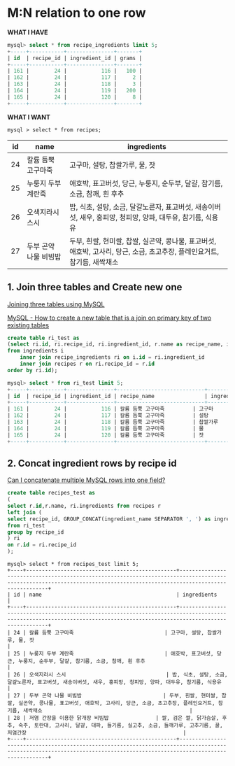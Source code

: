 # M:N relation to one row

**WHAT I HAVE**

```sql
mysql> select * from recipe_ingredients limit 5;
+-----+-----------+---------------+-------+
| id  | recipe_id | ingredient_id | grams |
+-----+-----------+---------------+-------+
| 161 |        24 |           116 |   100 |
| 162 |        24 |           117 |     2 |
| 163 |        24 |           118 |     3 |
| 164 |        24 |           119 |   200 |
| 165 |        24 |           120 |     8 |
+-----+-----------+---------------+-------+

```

**WHAT I WANT**

`mysql > select * from recipes;`

| id   | name | ingredients |
| ---- | ---- | ----------- |
| 24   | 칼륨 듬뿍 고구마죽 | 고구마, 설탕, 찹쌀가루, 물, 잣 |
| 25   | 누룽지 두부 계란죽 | 애호박, 표고버섯, 당근, 누룽지, 순두부, 달걀, 참기름, 소금, 참깨, 흰 후추 |
| 26   | 오색지라시 스시 | 밥, 식초, 설탕, 소금, 달걀노른자, 표고버섯, 새송이버섯, 새우, 홍피망, 청피망, 양파, 대두유, 참기름, 식용유 |
| 27   | 두부 곤약 나물 비빔밥 | 두부, 흰쌀, 현미쌀, 찹쌀, 실곤약, 콩나물, 표고버섯, 애호박, 고사리, 당근, 소금, 초고추장, 플레인요거트, 참기름, 새싹채소 |



## 1. Join three tables and Create new one

 [Joining three tables using MySQL](https://stackoverflow.com/questions/3709560/joining-three-tables-using-mysql)

[MySQL - How to create a new table that is a join on primary key of two existing tables](https://stackoverflow.com/questions/2112043/mysql-how-to-create-a-new-table-that-is-a-join-on-primary-key-of-two-existing)

```sql
create table ri_test as
(select ri.id, ri.recipe_id, ri.ingredient_id, r.name as recipe_name, i.name as ingredient_name
from ingredients i
	inner join recipe_ingredients ri on i.id = ri.ingredient_id
	inner join recipes r on ri.recipe_id = r.id
order by ri.id);
```

```sql
mysql> select * from ri_test limit 5;
+-----+-----------+---------------+----------------------------+-----------------+
| id  | recipe_id | ingredient_id | recipe_name                | ingredient_name |
+-----+-----------+---------------+----------------------------+-----------------+
| 161 |        24 |           116 | 칼륨 듬뿍 고구마죽         | 고구마          |
| 162 |        24 |           117 | 칼륨 듬뿍 고구마죽         | 설탕            |
| 163 |        24 |           118 | 칼륨 듬뿍 고구마죽         | 찹쌀가루        |
| 164 |        24 |           119 | 칼륨 듬뿍 고구마죽         | 물              |
| 165 |        24 |           120 | 칼륨 듬뿍 고구마죽         | 잣              |
+-----+-----------+---------------+----------------------------+-----------------+

```

## 2. Concat ingredient rows by recipe id

[Can I concatenate multiple MySQL rows into one field?](https://stackoverflow.com/questions/276927/can-i-concatenate-multiple-mysql-rows-into-one-field)

```sql
create table recipes_test as
(
select r.id,r.name, ri.ingredients from recipes r
left join (
select recipe_id, GROUP_CONCAT(ingredient_name SEPARATOR ', ') as ingredients
from ri_test
group by recipe_id
) ri
on r.id = ri.recipe_id
);
```

```
mysql> select * from recipes_test limit 5;
+----+------------------------------------------------+------------------------------------------------------------------------------------------------------------------------------------------------------------------------+
| id | name                                           | ingredients                                                                                                                                                            |
+----+------------------------------------------------+------------------------------------------------------------------------------------------------------------------------------------------------------------------------+
| 24 | 칼륨 듬뿍 고구마죽                             | 고구마, 설탕, 찹쌀가루, 물, 잣                                                                                                                                         |
| 25 | 누룽지 두부 계란죽                             | 애호박, 표고버섯, 당근, 누룽지, 순두부, 달걀, 참기름, 소금, 참깨, 흰 후추                                                                                              |
| 26 | 오색지라시 스시                                | 밥, 식초, 설탕, 소금, 달걀노른자, 표고버섯, 새송이버섯, 새우, 홍피망, 청피망, 양파, 대두유, 참기름, 식용유                                                             |
| 27 | 두부 곤약 나물 비빔밥                          | 두부, 흰쌀, 현미쌀, 찹쌀, 실곤약, 콩나물, 표고버섯, 애호박, 고사리, 당근, 소금, 초고추장, 플레인요거트, 참기름, 새싹채소                                               |
| 28 | 저염 간장을 이용한 닭개장 비빔밥               | 쌀, 검은 쌀, 닭가슴살, 후추, 숙주, 토란대, 고사리, 달걀, 대파, 들기름, 실고추, 소금, 들깨가루, 고추기름, 꿀, 저염간장                                                  |
+----+------------------------------------------------+------------------------------------------------------------------------------------------------------------------------------------------------------------------------+

```



